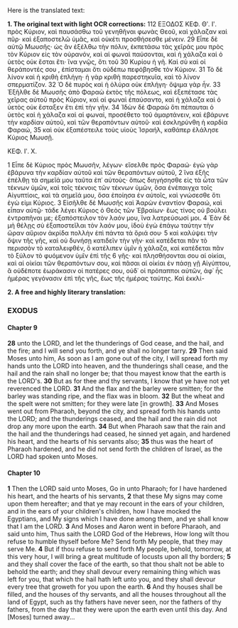 Here is the translated text:

**1. The original text with light OCR corrections:**
112 ΕΞΟΔΟΣ ΚΕΦ. Θʹ. Ιʹ.
πρὸς Κύριον, καὶ παυσάσθω τοῦ γενηθῆναι φωνὰς Θεοῦ, καὶ χάλαζαν
καὶ πῦρ· καὶ ἐξαποστελῶ ὑμᾶς, καὶ οὐκέτι προσθήσεσθε μένειν.
29 Εἶπε δὲ αὐτῷ Μωυσῆς· ὡς ἂν ἐξέλθω τὴν πόλιν, ἐκπετάσω τὰς
χεῖράς μου πρὸς τὸν Κύριον εἰς τὸν οὐρανόν, καὶ αἱ φωναὶ παύσονται,
καὶ ἡ χάλαζα καὶ ὁ ὑετὸς οὐκ ἔσται ἔτι· ἵνα γνῷς, ὅτι τοῦ
30 Κυρίου ἡ γῆ. Καὶ σὺ καὶ οἱ θεράποντές σου , ἐπίσταμαι ὅτι οὐδέπω
πεφόβησθε τὸν Κύριον.
31 Τὸ δὲ λίνον καὶ ἡ κριθὴ ἐπλήγη· ἡ γὰρ κριθὴ παρεστηκυῖα, καὶ τὸ
λίνον σπερματίζον.
32 Ὁ δὲ πυρὸς καὶ ἡ ὀλύρα οὐκ ἐπλήγη· ὄψιμα γὰρ ἦν.
33 Ἐξῆλθε δὲ Μωυσῆς ἀπὸ Φαραὼ ἐκτὸς τῆς πόλεως, καὶ ἐξεπέτασε
τὰς χεῖρας αὐτοῦ πρὸς Κύριον, καὶ αἱ φωναὶ ἐπαύσαντο, καὶ ἡ χάλαζα
καὶ ὁ ὑετὸς οὐκ ἔσταξεν ἔτι ἐπὶ τὴν γῆν.
34 Ἰδὼν δὲ Φαραὼ ὅτι πέπαυται ὁ ὑετὸς καὶ ἡ χάλαζα καὶ αἱ φωναί,
προσέθετο τοῦ ἁμαρτάνειν, καὶ ἐβάρυνε τὴν καρδίαν αὐτοῦ, καὶ τῶν
θεραπόντων αὐτοῦ· καὶ ἐσκληρύνθη ἡ καρδία Φαραώ,
35 καὶ οὐκ ἐξαπέστειλε τοὺς υἱοὺς Ἰσραήλ, καθάπερ ἐλάλησε Κύριος Μωυσῇ.

ΚΕΦ. Ιʹ. Χ.

1 Εἶπε δὲ Κύριος πρὸς Μωυσῆν, λέγων· εἴσελθε πρὸς Φαραώ· ἐγὼ γὰρ
ἐβάρυνα τὴν καρδίαν αὐτοῦ καὶ τῶν θεραπόντων αὐτοῦ,
2 ἵνα ἐξῆς ἐπέλθῃ τὰ σημεῖά μου ταῦτα ἐπ᾿ αὐτοὺς· ὅπως διηγήσησθε
εἰς τὰ ὦτα τῶν τέκνων ὑμῶν, καὶ τοῖς τέκνοις τῶν τέκνων ὑμῶν,
ὅσα ἐνέπαιγχα τοῖς Αἰγυπτίοις, καὶ τὰ σημεῖά μου, ὅσα ἐποίησα ἐν
αὐτοῖς, καὶ γνώσεσθε ὅτι ἐγὼ εἰμι Κύριος.
3 Εἰσῆλθε δὲ Μωυσῆς καὶ Ἀαρὼν ἐναντίον Φαραώ, καὶ εἶπαν αὐτῷ·
τάδε λέγει Κύριος ὁ Θεὸς τῶν Ἑβραίων· ἕως τίνος οὐ βούλει ἐντραπῆναι
με; ἐξαπόστειλον τὸν λαόν μου, ἵνα λατρεύσωσί μοι.
4 Ἐὰν δὲ μὴ θέλῃς σὺ ἐξαποστεῖλαι τὸν λαόν μου, ἰδοὺ ἐγὼ ἐπάγω
ταύτην τὴν ὥραν αὔριον ἀκρίδα πολλὴν ἐπὶ πάντα τὰ ὅριά σου·
5 καὶ καλύψει τὴν ὄψιν τῆς γῆς, καὶ οὐ δυνήσῃ κατιδεῖν τὴν γῆν· καὶ
κατέδεται πᾶν τὸ περισσὸν τὸ καταλειφθέν, ὃ κατέλιπεν ὑμῖν ἡ χάλαζα,
καὶ κατέδεται πᾶν τὸ ξύλον τὸ φυόμενον ὑμῖν ἐπὶ τῆς
6 γῆς· καὶ πλησθήσονται σου αἱ οἰκίαι, καὶ αἱ οἰκίαι τῶν θεραπόντων
σου, καὶ πᾶσαι αἱ οἰκίαι ἐν πάσῃ γῇ Αἰγύπτου, ἃ οὐδέποτε ἑωράκασιν
οἱ πατέρες σου, οὐδ᾿ οἱ πρόπαπποι αὐτῶν, ἀφ᾿ ἧς ἡμέρας γεγόνασιν ἐπὶ
τῆς γῆς, ἕως τῆς ἡμέρας ταύτης. Καὶ ἐκκλί-

**2. A free and highly literary translation:**

### EXODUS

#### Chapter 9

**28** unto the LORD, and let the thunderings of God cease, and the hail, and the fire; and I will send you forth, and ye shall no longer tarry.
**29** Then said Moses unto him, As soon as I am gone out of the city, I will spread forth my hands unto the LORD into heaven, and the thunderings shall cease, and the hail and the rain shall no longer be; that thou mayest know that the earth is the LORD's.
**30** But as for thee and thy servants, I know that ye have not yet reverenced the LORD.
**31** And the flax and the barley were smitten; for the barley was standing ripe, and the flax was in bloom.
**32** But the wheat and the spelt were not smitten; for they were late [in growth].
**33** And Moses went out from Pharaoh, beyond the city, and spread forth his hands unto the LORD; and the thunderings ceased, and the hail and the rain did not drop any more upon the earth.
**34** But when Pharaoh saw that the rain and the hail and the thunderings had ceased, he sinned yet again, and hardened his heart, and the hearts of his servants also;
**35** thus was the heart of Pharaoh hardened, and he did not send forth the children of Israel, as the LORD had spoken unto Moses.

#### Chapter 10

**1** Then the LORD said unto Moses, Go in unto Pharaoh; for I have hardened his heart, and the hearts of his servants,
**2** that these My signs may come upon them hereafter; and that ye may recount in the ears of your children, and in the ears of your children's children, how I have mocked the Egyptians, and My signs which I have done among them, and ye shall know that I am the LORD.
**3** And Moses and Aaron went in before Pharaoh, and said unto him, Thus saith the LORD God of the Hebrews, How long wilt thou refuse to humble thyself before Me? Send forth My people, that they may serve Me.
**4** But if thou refuse to send forth My people, behold, tomorrow, at this very hour, I will bring a great multitude of locusts upon all thy borders;
**5** and they shall cover the face of the earth, so that thou shalt not be able to behold the earth; and they shall devour every remaining thing which was left for you, that which the hail hath left unto you, and they shall devour every tree that groweth for you upon the earth.
**6** And thy houses shall be filled, and the houses of thy servants, and all the houses throughout all the land of Egypt, such as thy fathers have never seen, nor the fathers of thy fathers, from the day that they were upon the earth even until this day. And [Moses] turned away...